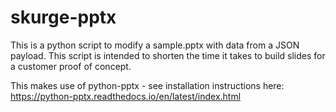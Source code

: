 # skurge-pptx
This is a python script to modify a sample.pptx with data from a JSON payload.  This script is intended to shorten the time it takes to build slides for a customer proof of concept.

This makes use of python-pptx - see installation instructions here:
https://python-pptx.readthedocs.io/en/latest/index.html
